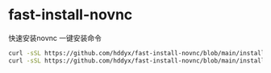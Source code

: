 # fast-install-novnc
快速安装novnc
一键安装命令
```sh
curl -sSL https://github.com/hddyx/fast-install-novnc/blob/main/install.sh -o install.sh && sudo bash install.sh
curl -sSL https://github.com/hddyx/fast-install-novnc/blob/main/install.sh
```